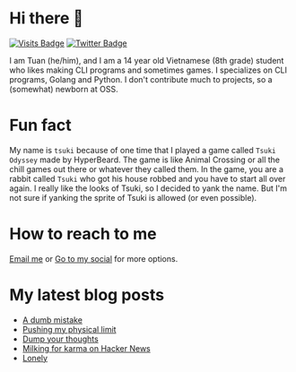 # Hi there 👋

<!--
**HoangTuan110/HoangTuan110** is a ✨ _special_ ✨ repository because its `README.md` (this file) appears on your GitHub profile.

Here are some ideas to get you started:

- 🔭 I’m currently working on ...
- 🌱 I’m currently learning ...
- 👯 I’m looking to collaborate on ...
- 🤔 I’m looking for help with ...
- 💬 Ask me about ...
- 📫 How to reach me: ...
- 😄 Pronouns: ...
- ⚡ Fun fact: ...
-->

[![Visits Badge](https://badges.pufler.dev/visits/HoangTuan110/HoangTuan110)](https://tsk.bearblog.dev)
[![Twitter Badge](https://img.shields.io/badge/Twitter-Profile-informational?style=flat&logo=twitter&logoColor=white&color=1CA2F1)](https://twitter.com/DangHoangTuan20)

I am Tuan (he/him), and I am a 14 year old Vietnamese (8th grade) student who likes making CLI programs and sometimes games.
I specializes on CLI programs, Golang and Python.
I don't contribute much to projects, so a (somewhat) newborn at OSS.

# Fun fact
My name is `tsuki` because of one time that I played a game called `Tsuki Odyssey` made by HyperBeard. The game is like Animal Crossing or all the chill games out there or whatever they called them. In the game, you are a rabbit called `Tsuki` who got his house robbed and you have to start all over again. I really like the looks of Tsuki, so I decided to yank the name. But I'm not sure if yanking the sprite of Tsuki is allowed (or even possible).

# How to reach to me

[Email me](mailto:danghoangtuan526@protonmail.com) or [Go to my social](https://tsk.bearblog.dev/social-media/) for more options.

# My latest blog posts
<!-- BLOG-POST-LIST:START -->
- [A dumb mistake](http://tsk.bearblog.dev/a-dumb-mistake/)
- [Pushing my physical limit](http://tsk.bearblog.dev/pushing_my_physical_limit/)
- [Dump your thoughts](http://tsk.bearblog.dev/dump-your-thoughts/)
- [Milking for karma on Hacker News](http://tsk.bearblog.dev/milking-for-karma-on-hn/)
- [Lonely](http://tsk.bearblog.dev/lonely/)
<!-- BLOG-POST-LIST:END -->
